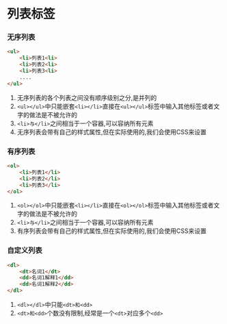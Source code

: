 # 列表标签

### 无序列表

````html
<ul>
    <li>列表1<li>
    <li>列表2<li>
    <li>列表3<li>
    ....
</ul>
````
1. 无序列表的各个列表之间没有顺序级别之分,是并列的
2. ``<ul></ul>``中只能嵌套``<li></li>``直接在``<ul></ul>``标签中输入其他标签或者文字的做法是不被允许的
3. ``<li>与</li>``之间相当于一个容器,可以容纳所有元素
4. 无序列表会带有自己的样式属性,但在实际使用的,我们会使用CSS来设置

### 有序列表
````html
<ol>
    <li>列表1</li>
    <li>列表2</li>
    <li>列表3</li>
</ol>
````
1. ``<ol></ol>``中只能嵌套``<li></li>``直接在``<ol></ol>``标签中输入其他标签或者文字的做法是不被允许的
2. ``<li>与</li>``之间相当于一个容器,可以容纳所有元素
3. 有序列表会带有自己的样式属性,但在实际使用的,我们会使用CSS来设置

### 自定义列表
````html
<dl>
    <dt>名词1</dt>
    <dd>名词1解释1</dd>
    <dd>名词1解释2</dd>
</dl>
````

1. ``<dl></dl>``中只能``<dt>和<dd>``
2. ``<dt>和<dd>``个数没有限制,经常是一个``<dt>``对应多个``<dd>``
